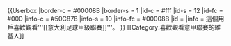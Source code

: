 {{Userbox
  |border-c = #00008B
  |border-s = 1
  |id-c     = #fff
  |id-s     = 12
  |id-fc    = #000
  |info-c   = #50C878
  |info-s   = 10
  |info-fc  = #00008B
  |id       = <!--不是使用在条目中的非自由版权图像，根据[[Wikipedia:合理使用]]，不能在非条目名字空间展示：
ei Mei Junior High School Logo.gif
-->
  |info     = 這個用戶喜歡觀看'''[[意大利足球甲級聯賽]]'''。
}}
[[Category:喜歡觀看意甲聯賽的維基人]]